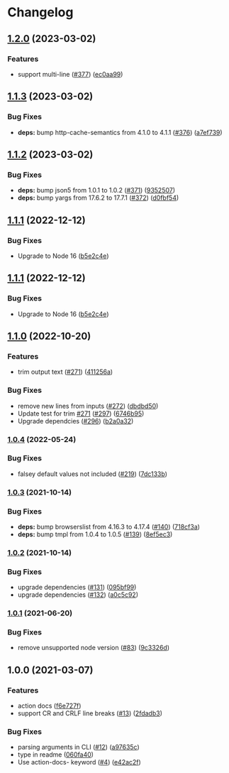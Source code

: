 # Changelog

## [1.2.0](https://github.com/npalm/action-docs/compare/1.1.3...1.2.0) (2023-03-02)


### Features

* support multi-line ([#377](https://github.com/npalm/action-docs/issues/377)) ([ec0aa99](https://github.com/npalm/action-docs/commit/ec0aa995f92fcbb97711cbbc3e9bc787b825be69))

## [1.1.3](https://github.com/npalm/action-docs/compare/1.1.2...1.1.3) (2023-03-02)


### Bug Fixes

* **deps:** bump http-cache-semantics from 4.1.0 to 4.1.1 ([#376](https://github.com/npalm/action-docs/issues/376)) ([a7ef739](https://github.com/npalm/action-docs/commit/a7ef739df207ef7390093ef72ddcc3165f7ffac0))

## [1.1.2](https://github.com/npalm/action-docs/compare/1.1.1...1.1.2) (2023-03-02)


### Bug Fixes

* **deps:** bump json5 from 1.0.1 to 1.0.2 ([#371](https://github.com/npalm/action-docs/issues/371)) ([9352507](https://github.com/npalm/action-docs/commit/9352507c7e04005e644c3f97fda9261db63ba17b))
* **deps:** bump yargs from 17.6.2 to 17.7.1 ([#372](https://github.com/npalm/action-docs/issues/372)) ([d0fbf54](https://github.com/npalm/action-docs/commit/d0fbf54cf77d00c296704ff4b03e06187a4d16a4))

## [1.1.1](https://github.com/npalm/action-docs/compare/1.1.0...1.1.1) (2022-12-12)


### Bug Fixes

* Upgrade to Node 16 ([b5e2c4e](https://github.com/npalm/action-docs/commit/b5e2c4e20ea1c460500c047d36eaac9a2855a0e8))

## [1.1.1](https://github.com/npalm/action-docs/compare/1.1.0...1.1.1) (2022-12-12)


### Bug Fixes

* Upgrade to Node 16 ([b5e2c4e](https://github.com/npalm/action-docs/commit/b5e2c4e20ea1c460500c047d36eaac9a2855a0e8))

## [1.1.0](https://github.com/npalm/action-docs/compare/1.0.4...1.1.0) (2022-10-20)


### Features

* trim output text ([#271](https://github.com/npalm/action-docs/issues/271)) ([411256a](https://github.com/npalm/action-docs/commit/411256ac3a08096aef37293316bb4171c1321526))


### Bug Fixes

* remove new lines from inputs ([#272](https://github.com/npalm/action-docs/issues/272)) ([dbdbd50](https://github.com/npalm/action-docs/commit/dbdbd50f1377f57bd6cd7878381e5260c6c8edeb))
* Update test for trim [#271](https://github.com/npalm/action-docs/issues/271) ([#297](https://github.com/npalm/action-docs/issues/297)) ([6746b95](https://github.com/npalm/action-docs/commit/6746b951bc0851a277b0854ada8d13f67510b184))
* Upgrade dependcies ([#296](https://github.com/npalm/action-docs/issues/296)) ([b2a0a32](https://github.com/npalm/action-docs/commit/b2a0a324b4adba7b2aa4b9fee1480c8c55b8e1db))

### [1.0.4](https://github.com/npalm/action-docs/compare/1.0.3...1.0.4) (2022-05-24)


### Bug Fixes

* falsey default values not included ([#219](https://github.com/npalm/action-docs/issues/219)) ([7dc133b](https://github.com/npalm/action-docs/commit/7dc133b903811795d1441b4828d7e11d4e71aea9))

### [1.0.3](https://github.com/npalm/action-docs/compare/1.0.2...1.0.3) (2021-10-14)


### Bug Fixes

* **deps:** bump browserslist from 4.16.3 to 4.17.4 ([#140](https://github.com/npalm/action-docs/issues/140)) ([718cf3a](https://github.com/npalm/action-docs/commit/718cf3a264d1983f59146eca55428abc19eee520))
* **deps:** bump tmpl from 1.0.4 to 1.0.5 ([#139](https://github.com/npalm/action-docs/issues/139)) ([8ef5ec3](https://github.com/npalm/action-docs/commit/8ef5ec36f62bd77b7d20a5ccb34729ef2f0910b2))

### [1.0.2](https://github.com/npalm/action-docs/compare/1.0.1...1.0.2) (2021-10-14)


### Bug Fixes

* upgrade dependencies ([#131](https://github.com/npalm/action-docs/issues/131)) ([095bf99](https://github.com/npalm/action-docs/commit/095bf99ac54124db80a6373768252ee92e02989f))
* upgrade dependencies ([#132](https://github.com/npalm/action-docs/issues/132)) ([a0c5c92](https://github.com/npalm/action-docs/commit/a0c5c92aa4fd188d8319617eb5a31fe2f5da60ae))

### [1.0.1](https://github.com/npalm/action-docs/compare/1.0.0...1.0.1) (2021-06-20)


### Bug Fixes

* remove unsupported node version ([#83](https://github.com/npalm/action-docs/issues/83)) ([9c3326d](https://github.com/npalm/action-docs/commit/9c3326d7ad744319fad0ac5c2783a66abf1bedee))

## 1.0.0 (2021-03-07)


### Features

* action docs ([f6e727f](https://github.com/npalm/action-docs/commit/f6e727ff1083c7cc96fab0de12473dda2e338828))
* support CR and CRLF line breaks ([#13](https://github.com/npalm/action-docs/issues/13)) ([2fdadb3](https://github.com/npalm/action-docs/commit/2fdadb321b6fa82d2c63df4f47f2cb2c9d89e81d))


### Bug Fixes

* parsing arguments in CLI ([#12](https://github.com/npalm/action-docs/issues/12)) ([a97635c](https://github.com/npalm/action-docs/commit/a97635c9a7efc76a64d25d3ff27ed48cc3629c4a))
* type in readme ([060fa40](https://github.com/npalm/action-docs/commit/060fa40f2f5a97e34aefa5b1d86ebfb395a4dd28))
* Use action-docs- keyword ([#4](https://github.com/npalm/action-docs/issues/4)) ([e42ac2f](https://github.com/npalm/action-docs/commit/e42ac2fd1c2cc23d8c47c705a73b69cade4caf38))

